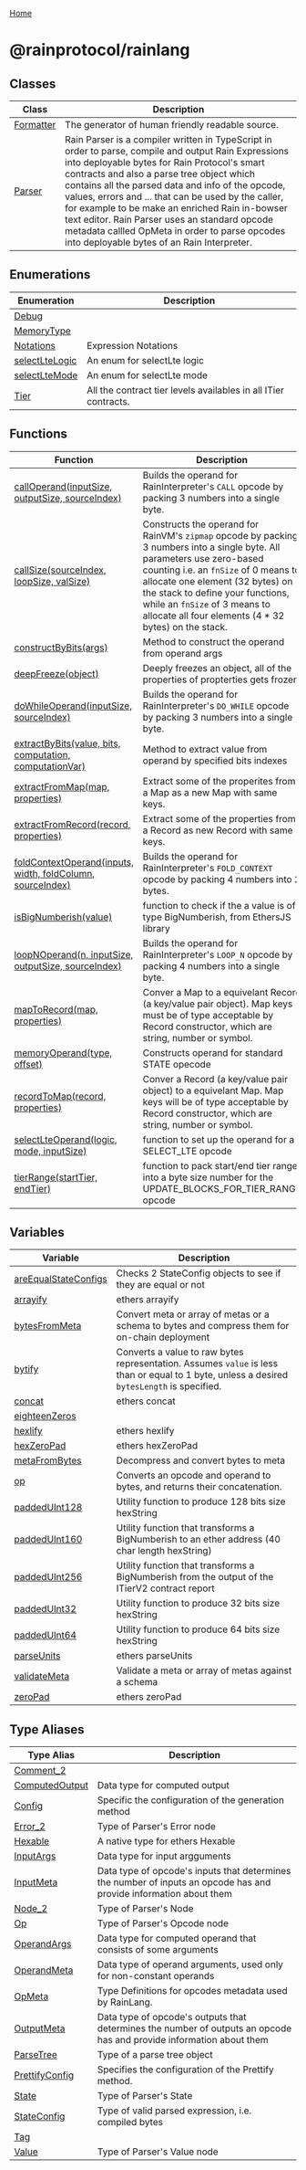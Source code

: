 [Home](./index.md)

# @rainprotocol/rainlang

## Classes

|  Class | Description |
|  --- | --- |
|  [Formatter](./classes/formatter.md) | The generator of human friendly readable source. |
|  [Parser](./classes/parser.md) | Rain Parser is a compiler written in TypeScript in order to parse, compile and output Rain Expressions into deployable bytes for Rain Protocol's smart contracts and also a parse tree object which contains all the parsed data and info of the opcode, values, errors and ... that can be used by the caller, for example to be make an enriched Rain in-bowser text editor. Rain Parser uses an standard opcode metadata callled OpMeta in order to parse opcodes into deployable bytes of an Rain Interpreter. |

## Enumerations

|  Enumeration | Description |
|  --- | --- |
|  [Debug](./enums/debug.md) |  |
|  [MemoryType](./enums/memorytype.md) |  |
|  [Notations](./enums/notations.md) | Expression Notations |
|  [selectLteLogic](./enums/selectltelogic.md) | An enum for selectLte logic |
|  [selectLteMode](./enums/selectltemode.md) | An enum for selectLte mode |
|  [Tier](./enums/tier.md) | All the contract tier levels availables in all ITier contracts. |

## Functions

|  Function | Description |
|  --- | --- |
|  [callOperand(inputSize, outputSize, sourceIndex)](./variables/calloperand_1.md) | Builds the operand for RainInterpreter's `CALL` opcode by packing 3 numbers into a single byte. |
|  [callSize(sourceIndex, loopSize, valSize)](./variables/callsize_1.md) | Constructs the operand for RainVM's `zipmap` opcode by packing 3 numbers into a single byte. All parameters use zero-based counting i.e. an `fnSize` of 0 means to allocate one element (32 bytes) on the stack to define your functions, while an `fnSize` of 3 means to allocate all four elements (4 \* 32 bytes) on the stack. |
|  [constructByBits(args)](./variables/constructbybits_1.md) | Method to construct the operand from operand args |
|  [deepFreeze(object)](./variables/deepfreeze_1.md) | Deeply freezes an object, all of the properties of propterties gets frozen |
|  [doWhileOperand(inputSize, sourceIndex)](./variables/dowhileoperand_1.md) | Builds the operand for RainInterpreter's `DO_WHILE` opcode by packing 3 numbers into a single byte. |
|  [extractByBits(value, bits, computation, computationVar)](./variables/extractbybits_1.md) | Method to extract value from operand by specified bits indexes |
|  [extractFromMap(map, properties)](./variables/extractfrommap_1.md) | Extract some of the properites from a Map as a new Map with same keys. |
|  [extractFromRecord(record, properties)](./variables/extractfromrecord_1.md) | Extract some of the properties from a Record as new Record with same keys. |
|  [foldContextOperand(inputs, width, foldColumn, sourceIndex)](./variables/foldcontextoperand_1.md) | Builds the operand for RainInterpreter's `FOLD_CONTEXT` opcode by packing 4 numbers into 2 bytes. |
|  [isBigNumberish(value)](./variables/isbignumberish_1.md) | function to check if the a value is of type BigNumberish, from EthersJS library |
|  [loopNOperand(n, inputSize, outputSize, sourceIndex)](./variables/loopnoperand_1.md) | Builds the operand for RainInterpreter's `LOOP_N` opcode by packing 4 numbers into a single byte. |
|  [mapToRecord(map, properties)](./variables/maptorecord_1.md) | Conver a Map to a equivelant Record (a key/value pair object). Map keys must be of type acceptable by Record constructor, which are string, number or symbol. |
|  [memoryOperand(type, offset)](./variables/memoryoperand_1.md) | Constructs operand for standard STATE opecode |
|  [recordToMap(record, properties)](./variables/recordtomap_1.md) | Conver a Record (a key/value pair object) to a equivelant Map. Map keys will be of type acceptable by Record constructor, which are string, number or symbol. |
|  [selectLteOperand(logic, mode, inputSize)](./variables/selectlteoperand_1.md) | function to set up the operand for a SELECT\_LTE opcode |
|  [tierRange(startTier, endTier)](./variables/tierrange_1.md) | function to pack start/end tier range into a byte size number for the UPDATE\_BLOCKS\_FOR\_TIER\_RANGE opcode |

## Variables

|  Variable | Description |
|  --- | --- |
|  [areEqualStateConfigs](./variables/areequalstateconfigs.md) | Checks 2 StateConfig objects to see if they are equal or not |
|  [arrayify](./variables/arrayify.md) | ethers arrayify |
|  [bytesFromMeta](./variables/bytesfrommeta.md) | Convert meta or array of metas or a schema to bytes and compress them for on-chain deployment |
|  [bytify](./variables/bytify.md) | Converts a value to raw bytes representation. Assumes `value` is less than or equal to 1 byte, unless a desired `bytesLength` is specified. |
|  [concat](./variables/concat.md) | ethers concat |
|  [eighteenZeros](./variables/eighteenzeros.md) |  |
|  [hexlify](./variables/hexlify.md) | ethers hexlify |
|  [hexZeroPad](./variables/hexzeropad.md) | ethers hexZeroPad |
|  [metaFromBytes](./variables/metafrombytes.md) | Decompress and convert bytes to meta |
|  [op](./variables/op.md) | Converts an opcode and operand to bytes, and returns their concatenation. |
|  [paddedUInt128](./variables/paddeduint128.md) | Utility function to produce 128 bits size hexString |
|  [paddedUInt160](./variables/paddeduint160.md) | Utility function that transforms a BigNumberish to an ether address (40 char length hexString) |
|  [paddedUInt256](./variables/paddeduint256.md) | Utility function that transforms a BigNumberish from the output of the ITierV2 contract report |
|  [paddedUInt32](./variables/paddeduint32.md) | Utility function to produce 32 bits size hexString |
|  [paddedUInt64](./variables/paddeduint64.md) | Utility function to produce 64 bits size hexString |
|  [parseUnits](./variables/parseunits.md) | ethers parseUnits |
|  [validateMeta](./variables/validatemeta.md) | Validate a meta or array of metas against a schema |
|  [zeroPad](./variables/zeropad.md) | ethers zeroPad |

## Type Aliases

|  Type Alias | Description |
|  --- | --- |
|  [Comment\_2](./types/comment_2.md) |  |
|  [ComputedOutput](./types/computedoutput.md) | Data type for computed output |
|  [Config](./types/config.md) | Specific the configuration of the generation method |
|  [Error\_2](./types/error_2.md) | Type of Parser's Error node |
|  [Hexable](./types/hexable.md) | A native type for ethers Hexable |
|  [InputArgs](./types/inputargs.md) | Data type for input argguments |
|  [InputMeta](./types/inputmeta.md) | Data type of opcode's inputs that determines the number of inputs an opcode has and provide information about them |
|  [Node\_2](./types/node_2.md) | Type of Parser's Node |
|  [Op](./types/op.md) | Type of Parser's Opcode node |
|  [OperandArgs](./types/operandargs.md) | Data type for computed operand that consists of some arguments |
|  [OperandMeta](./types/operandmeta.md) | Data type of operand arguments, used only for non-constant operands |
|  [OpMeta](./types/opmeta.md) | Type Definitions for opcodes metadata used by RainLang. |
|  [OutputMeta](./types/outputmeta.md) | Data type of opcode's outputs that determines the number of outputs an opcode has and provide information about them |
|  [ParseTree](./types/parsetree.md) | Type of a parse tree object |
|  [PrettifyConfig](./types/prettifyconfig.md) | Specifies the configuration of the Prettify method. |
|  [State](./types/state.md) | Type of Parser's State |
|  [StateConfig](./types/stateconfig.md) | Type of valid parsed expression, i.e. compiled bytes |
|  [Tag](./types/tag.md) |  |
|  [Value](./types/value.md) | Type of Parser's Value node |

